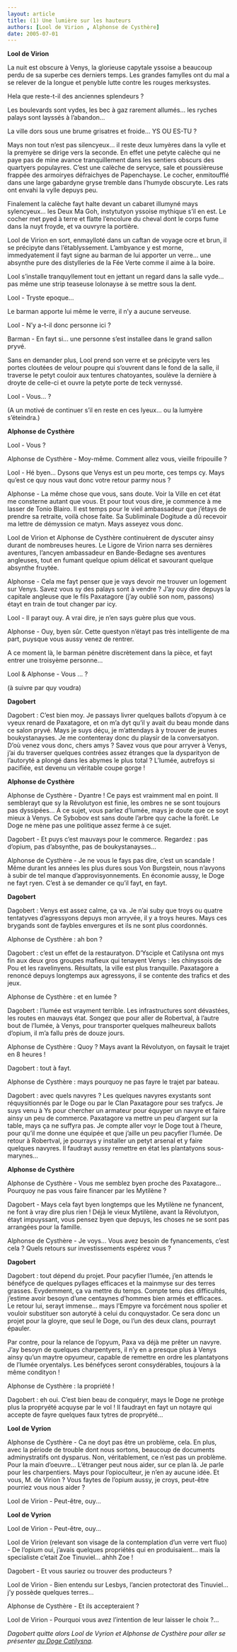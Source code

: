 ```yaml
---
layout: article
title: (1) Une lumière sur les hauteurs
authors: [Lool de Virion , Alphonse de Cysthère]
date: 2005-07-01
---
```


**Lool de Virion**

La nuit est obscure à Venys, la glorieuse capytale yssoise a beaucoup perdu de sa superbe ces derniers temps. Les grandes famylles ont du mal a se relever de la longue et penyble lutte contre les rouges merksystes.

Hela que reste-t-il des anciennes splendeurs ?

Les boulevards sont vydes, les bec à gaz rarement allumés... les ryches palays sont layssés à l’abandon...

La ville dors sous une brume grisatres et froide... YS OU ES-TU ?

Mays non tout n’est pas silencyeux... il reste deux lumyères dans la vylle et la premyère se dirige vers la seconde. En effet une petyte calèche qui ne paye pas de mine avance tranquillement dans les sentiers obscurs des quartyers populayres. C’est une calèche de servyce, sale et poussièreuse frappée des armoiryes défraichyes de Papenchayse. Le cocher, enmitoufflé dans une large gabardyne gryse tremble dans l’humyde obscuryte. Les rats ont envahi la vylle depuys peu.

Finalement la calèche fayt halte devant un cabaret illumyné mays sylencyeux... les Deux Ma Goh, instytutyon yssoise mythique s’il en est. Le cocher met pyed à terre et flatte l’encolure du cheval dont le corps fume dans la nuyt froyde, et va ouvryre la portière.

Lool de Virion en sort, enmaylloté dans un caftan de voyage ocre et brun, il se précipyte dans l’établyssement. L’ambyance y est morne, immedyatement il fayt signe au barman de lui apporter un verre... une absynthe pure des distylleries de la Fée Verte comme il aime à la boire.

Lool s’installe tranquyllement tout en jettant un regard dans la salle vyde... pas même une strip teaseuse lolonayse à se mettre sous la dent.

Lool - Tryste epoque...

Le barman apporte lui même le verre, il n’y a aucune serveuse.

Lool - N’y a-t-il donc personne ici ?

Barman - En fayt si... une personne s’est installee dans le grand sallon pryvé.

Sans en demander plus, Lool prend son verre et se précipyte vers les portes cloutées de velour poupre qui s’ouvrent dans le fond de la salle, il traverse le petyt couloir aux tentures chatoyantes, soulève la dernière à droyte de celle-ci et ouvre la petyte porte de teck vernyssé.

Lool - Vous... ?

(A un motivé de continuer s’il en reste en ces lyeux... ou la lumyère s’éteindra.)

**Alphonse de Cysthère**

Lool - Vous ?

Alphonse de Cysthère - Moy-même. Comment allez vous, vieille fripouille ?

Lool - Hé byen... Dysons que Venys est un peu morte, ces temps cy. Mays qu’est ce quy nous vaut donc votre retour parmy nous ?

Alphonse - La même chose que vous, sans doute. Voir la Ville en cet état me consterne autant que vous. Et pour tout vous dire, je commence à me lasser de Tonio Blairo. Il est temps pour le vieil ambassadeur que j’étays de prendre sa retraite, voilà chose faite. Sa Subliminale Dogitude a dû recevoir ma lettre de démyssion ce matyn. Mays asseyez vous donc.

Lool de Virion et Alphonse de Cysthère continuèrent de dyscuter ainsy durant de nombreuses heures. Le Ligore de Virion narra ses dernières aventures, l’ancyen ambassadeur en Bande-Bedagne ses aventures angleuses, tout en fumant quelque opium délicat et savourant quelque absynthe fruytée.

Alphonse - Cela me fayt penser que je vays devoir me trouver un logement sur Venys. Savez vous sy des palays sont à vendre ? J’ay ouy dire depuys la capitale angleuse que le fils Paxatagore (j’ay oublié son nom, passons) étayt en train de tout changer par icy.

Lool - Il parayt ouy. A vrai dire, je n’en says guère plus que vous.

Alphonse - Ouy, byen sûr. Cette questyon n’étayt pas très intelligente de ma part, puysque vous aussy venez de rentrer.

A ce moment là, le barman pénètre discrètement dans la pièce, et fayt entrer une troisyème personne...

Lool & Alphonse - Vous ... ?

(à suivre par quy voudra)

**Dagobert**

Dagobert : C’est bien moy. Je passays livrer quelques ballots d’opyum à ce vyeux renard de Paxatagore, et on m’a dyt qu’il y avait du beau monde dans ce salon pryvé. Mays je suys déçu, je m’attendays à y trouver de jeunes boukystanayses. Je me contenteray donc du playsir de la conversatyon. D’où venez vous donc, chers amys ? Savez vous que pour arryver à Venys, j’ai du traverser quelques contrées assez étranges que la dysparityon de l’autoryté a plongé dans les abymes le plus total ? L’Iumée, autrefoys si pacifiée, est devenu un véritable coupe gorge !

**Alphonse de Cysthère**

Alphonse de Cysthère - Dyantre ! Ce pays est vraimment mal en point. Il semblerayt que sy la Révolutyon est finie, les ombres ne se sont toujours pas dyssipées... A ce sujet, vous parlez d’Iumée, mays je doute que ce soyt mieux à Venys. Ce Sybobov est sans doute l’arbre quy cache la forêt. Le Doge ne mène pas une politique assez ferme à ce sujet.

Dagobert - Et puys c’est mauvays pour le commerce. Regardez : pas d’opium, pas d’absynthe, pas de boukystanayses...

Alphonse de Cysthère - Je ne vous le fays pas dire, c’est un scandale ! Même durant les années les plus dures sous Von Burgstein, nous n’avyons à subir de tel manque d’approvisyonnements. En économie aussy, le Doge ne fayt ryen. C’est à se demander ce qu’il fayt, en fayt.

**Dagobert**

Dagobert : Venys est assez calme, ça va. Je n’ai suby que troys ou quatre tentatyves d’agressyons depuys mon arryvée, il y a troys heures. Mays ces brygands sont de faybles envergures et ils ne sont plus coordonnés.

Alphonse de Cysthère : ah bon ?

Dagobert : c’est un effet de la restauratyon. D’Ysciple et Catilysna ont mys fin aux deux gros groupes mafieux qui tenayent Venys : les chinyssois de Pou et les ravelinyens. Résultats, la ville est plus tranquille. Paxatagore a renoncé depuys longtemps aux agressyons, il se contente des trafics et des jeux.

Alphonse de Cysthère : et en Iumée ?

Dagobert : l’Iumée est vrayment terrible. Les infrastructures sont dévastées, les routes en mauvays état. Songez que pour aller de Robertval, à l’autre bout de l’Iumée, à Venys, pour transporter quelques malheureux ballots d’opium, il m’a fallu près de douze jours.

Alphonse de Cysthère : Quoy ? Mays avant la Révolutyon, on faysait le trajet en 8 heures !

Dagobert : tout à fayt.

Alphonse de Cysthère : mays pourquoy ne pas fayre le trajet par bateau.

Dagobert : avec quels navyres ? Les quelques navyres exystants sont réquysitionnés par le Doge ou par le Clan Paxatagore pour ses trafycs. Je suys venu à Ys pour chercher un armateur pour équyper un navyre et faire ainsy un peu de commerce. Paxatagore va mettre un peu d’argent sur la table, mays ça ne suffyra pas. Je compte aller voyr le Doge tout à l’heure, pour qu’il me donne une équipée et que j’aille un peu pacyfier l’Iumée. De retour à Robertval, je pourrays y installer un petyt arsenal et y faire quelques navyres. Il faudrayt aussy remettre en état les plantatyons sous-marynes...

**Alphonse de Cysthère**

Alphonse de Cysthère - Vous me semblez byen proche des Paxatagore... Pourquoy ne pas vous faire financer par les Mytilène ?

Dagobert - Mays cela fayt byen longtemps que les Mytilène ne fynancent, ne font à vray dire plus rien ! Déjà le vieux Mytilène, avant la Révolutyon, étayt impuyssant, vous pensez byen que depuys, les choses ne se sont pas arrangées pour la famille.

Alphonse de Cysthère - Je voys... Vous avez besoin de fynancements, c’est cela ? Quels retours sur investissements espérez vous ?

**Dagobert**

Dagobert : tout dépend du projet. Pour pacyfier l’Iumée, j’en attends le bénéfyce de quelques pyllages efficaces et la mainmyse sur des terres grasses. Evydemment, ça va mettre du temps. Compte tenu des difficultés, j’estime avoir besoyn d’une centaynes d’hommes bien armés et efficaces. Le retour lui, serayt immense... mays l’Empyre va forcément nous spolier et vouloir substituer son autoryté à celui du conquystador. Ce sera donc un projet pour la gloyre, que seul le Doge, ou l’un des deux clans, pourrayt épauler.

Par contre, pour la relance de l’opyum, Paxa va déjà me prêter un navyre. J’ay besoyn de quelques charpentyers, il n’y en a presque plus à Venys ainsy qu’un maytre opyumeur, capable de remettre en ordre les plantatyons de l’Iumée oryentalys. Les bénéfyces seront consydérables, toujours à la même condityon !

Alphonse de Cysthère : la propriété !

Dagobert : eh oui. C’est bien beau de conquéryr, mays le Doge ne protège plus la propryété acquyse par le vol ! Il faudrayt en fayt un notayre qui accepte de fayre quelques faux tytres de propryété...

**Lool de Vyrion**

Alphonse de Cysthère - Ca ne doyt pas être un problème, cela. En plus, avec la période de trouble dont nous sortons, beaucoup de documents adminystratifs ont dysparus. Non, véritablement, ce n’est pas un problème. Pour la main d’oeuvre... L’étranger peut nous aider, sur ce plan là. Je parle pour les charpentiers. Mays pour l’opioculteur, je n’en ay aucune idée. Et vous, M. de Virion ? Vous faytes de l’opium aussy, je croys, peut-être pourriez vous nous aider ?

Lool de Virion - Peut-être, ouy...

**Lool de Vyrion**

Lool de Virion - Peut-être, ouy...

Lool de Virion (relevant son visage de la contemplation d’un verre vert fluo) - De l’opium oui, j’avais quelques propriétés qui en produisaient... mais la specialiste c’etait Zoe Tinuviel... ahhh Zoe !

Dagobert - Et vous sauriez ou trouver des producteurs ?

Lool de Virion - Bien entendu sur Lesbys, l’ancien protectorat des Tinuviel... j’y possède quelques terres...

Alphonse de Cysthère - Et ils accepteraient ?

Lool de Virion - Pourquoi vous avez l’intention de leur laisser le choix ?...

_Dagobert quitte alors Lool de Vyrion et Alphonse de Cysthère pour aller se présenter [au Doge Catilysna](articles/995)._